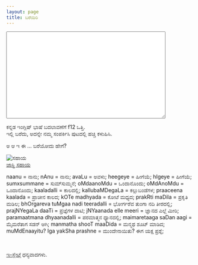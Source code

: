 ```yaml
---
layout: page
title: ಬರೆಯಿರಿ
---
```



<script type="text/javascript" src="http://www.kannadaslate.com/KannadaSlate.js"></script> 
<div>
<textarea class="slate" name="slate" rows=15 cols=50 value="" onkeydown="return processFnn(this, event);" onkeypress="return Geechi(this, event);"></textarea>
<p>ಕನ್ನಡ ಇಂಗ್ಲಿಷ್‍ ಭಾಷೆ ಬದಲಾವಣೆಗೆ f12 ಒತ್ತಿ.<br>ಇಲ್ಲಿ ಬರೆದು, ಅದನ್ನೇ ನಮ್ಮ ಸಂಪರ್ಕಿಸಿ ಪುಟದಲ್ಲಿ ಹಚ್ಚಿ ಕಳುಹಿಸಿ.</p><p>ಅ ಆ ಇ ಈ ... ಬರೆಯೋದು ಹೇಗೆ?</p><img alt="ಸಹಾಯ" src="http://www.kannadaslate.com/images/aaee_help.jpg">
<br><a href="http://www.kannadaslate.com/over_help.htm" target="_blank">ಜಾಸ್ತಿ ಸಹಾಯ</a><br>
<p>
naanu = ನಾನು; nAnu = ನಾನು;
avaLu = ಅವಳು;
heegeye = ಹೀಗೆಯೆ; hIgeye = ಹೀಗೆಯೆ;
sumxsummane = ಸುಮ್‍ಸುಮ್ಮನೆ;
oMdaanoMdu = ಒಂದಾನೊಂದು; oMdAnoMdu = ಒಂದಾನೊಂದು;
kaaladalli = ಕಾಲದಲ್ಲಿ;
kallubaMDegaLa = ಕಲ್ಲುಬಂಡೆಗಳ;
praaceena kaalada = ಪ್ರಾಚೀನ ಕಾಲದ;
kOTe madhyada = ಕೋಟೆ ಮಧ್ಯದ;
prakRti maDila = ಪ್ರಕೃತಿ ಮಡಿಲ;
bhOrgareva tuMgaa nadi teeradalli = ಭೋರ್ಗರೆವ ತುಂಗಾ ನದಿ ತೀರದಲ್ಲಿ;
prajNYegaLa daaTi = ಪ್ರಜ್ಞೆಗಳ ದಾಟಿ;
jNYaanada elle meeri = ಜ್ಞಾನದ ಎಲ್ಲೆ ಮೀರಿ;
paramaatmana dhyaanadalli = ಪರಮಾತ್ಮನ ಧ್ಯಾನದಲ್ಲಿ;
maimaretaaga saDan aagi = ಮೈಮರೆತಾಗ ಸಡನ್ ಆಗಿ;
manmatha shooT maaDida = ಮನ್ಮಥ ಶೂಟ್ ಮಾಡಿದ;
muMdEnaayitu? Iga yakSha prashne = ಮುಂದೇನಾಯಿತು? ಈಗ ಯಕ್ಷ ಪ್ರಶ್ನೆ;
</p><br>

<a href="http://www.kannadaslate.com/" >ಇ-ಸ್ಲೇಟ್</a>ಗೆ ಧನ್ಯವಾದಗಳು. 

</div>
